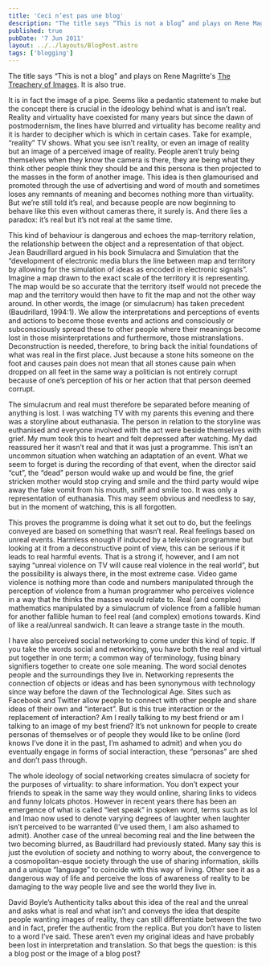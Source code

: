 ```yaml
---
title: 'Ceci n’est pas une blog'
description: "The title says “This is not a blog” and plays on Rene Magritte's The Treachery of Images. It is also true."
published: true
pubDate: '7 Jun 2011'
layout: ../../layouts/BlogPost.astro
tags: ['blogging']
---
```


The title says “This is not a blog” and plays on Rene Magritte's [The Treachery of Images](https://en.wikipedia.org/wiki/The_Treachery_of_Images). It is also true.

It is in fact the image of a pipe. Seems like a pedantic statement to make but the concept there is crucial in the ideology behind what is and isn’t real. Reality and virtuality have coexisted for many years but since the dawn of postmodernism, the lines have blurred and virtuality has become reality and it is harder to decipher which is which in certain cases. Take for example, “reality” TV shows. What you see isn’t reality, or even an image of reality but an image of a perceived image of reality. People aren’t truly being themselves when they know the camera is there, they are being what they think other people think they should be and this persona is then projected to the masses in the form of another image. This idea is then glamourised and promoted through the use of advertising and word of mouth and sometimes loses any remnants of meaning and becomes nothing more than virtuality. But we’re still told it’s real, and because people are now beginning to behave like this even without cameras there, it surely is. And there lies a paradox: it’s real but it’s not real at the same time.

This kind of behaviour is dangerous and echoes the map-territory relation, the relationship between the object and a representation of that object. Jean Baudrillard argued in his book Simulacra and Simulation that the “development of electronic media blurs the line between map and territory by allowing for the simulation of ideas as encoded in electronic signals”. Imagine a map drawn to the exact scale of the territory it is representing. The map would be so accurate that the territory itself would not precede the map and the territory would then have to fit the map and not the other way around. In other words, the image (or simulacrum) has taken precedent (Baudrillard, 1994:1). We allow the interpretations and perceptions of events and actions to become those events and actions and consciously or subconsciously spread these to other people where their meanings become lost in those misinterpretations and furthermore, those mistranslations. Deconstruction is needed, therefore, to bring back the initial foundations of what was real in the first place. Just because a stone hits someone on the foot and causes pain does not mean that all stones cause pain when dropped on all feet in the same way a politician is not entirely corrupt because of one’s perception of his or her action that that person deemed corrupt.

The simulacrum and real must therefore be separated before meaning of anything is lost. I was watching TV with my parents this evening and there was a storyline about euthanasia. The person in relation to the storyline was euthanised and everyone involved with the act were beside themselves with grief. My mum took this to heart and felt depressed after watching. My dad reassured her it wasn’t real and that it was just a programme. This isn’t an uncommon situation when watching an adaptation of an event. What we seem to forget is during the recording of that event, when the director said “cut”, the “dead” person would wake up and would be fine, the grief stricken mother would stop crying and smile and the third party would wipe away the fake vomit from his mouth, sniff and smile too. It was only a representation of euthanasia. This may seem obvious and needless to say, but in the moment of watching, this is all forgotten.

This proves the programme is doing what it set out to do, but the feelings conveyed are based on something that wasn’t real. Real feelings based on unreal events. Harmless enough if induced by a television programme but looking at it from a deconstructive point of view, this can be serious if it leads to real harmful events. That is a strong if, however, and I am not saying “unreal violence on TV will cause real violence in the real world”, but the possibility is always there, in the most extreme case. Video game violence is nothing more than code and numbers manipulated through the perception of violence from a human programmer who perceives violence in a way that he thinks the masses would relate to. Real (and complex) mathematics manipulated by a simulacrum of violence from a fallible human for another fallible human to feel real (and complex) emotions towards. Kind of like a real/unreal sandwich. It can leave a strange taste in the mouth.

I have also perceived social networking to come under this kind of topic. If you take the words social and networking, you have both the real and virtual put together in one term; a common way of terminology, fusing binary signifiers together to create one sole meaning. The word social denotes people and the surroundings they live in. Networking represents the connection of objects or ideas and has been synonymous with technology since way before the dawn of the Technological Age. Sites such as Facebook and Twitter allow people to connect with other people and share ideas of their own and “interact”. But is this true interaction or the replacement of interaction? Am I really talking to my best friend or am I talking to an image of my best friend? It’s not unknown for people to create personas of themselves or of people they would like to be online (lord knows I’ve done it in the past, I’m ashamed to admit) and when you do eventually engage in forms of social interaction, these “personas” are shed and don’t pass through.

The whole ideology of social networking creates simulacra of society for the purposes of virtuality: to share information. You don’t expect your friends to speak in the same way they would online, sharing links to videos and funny lolcats photos. However in recent years there has been an emergence of what is called “leet speak” in spoken word, terms such as lol and lmao now used to denote varying degrees of laughter when laughter isn’t perceived to be warranted (I’ve used them, I am also ashamed to admit). Another case of the unreal becoming real and the line between the two becoming blurred, as Baudrillard had previously stated. Many say this is just the evolution of society and nothing to worry about, the convergence to a cosmopolitan-esque society through the use of sharing information, skills and a unique “language” to coincide with this way of living. Other see it as a dangerous way of life and perceive the loss of awareness of reality to be damaging to the way people live and see the world they live in.

David Boyle’s Authenticity talks about this idea of the real and the unreal and asks what is real and what isn’t and conveys the idea that despite people wanting images of reality, they can still differentiate between the two and in fact, prefer the authentic from the replica. But you don’t have to listen to a word I’ve said. These aren’t even my original ideas and have probably been lost in interpretation and translation. So that begs the question: is this a blog post or the image of a blog post?